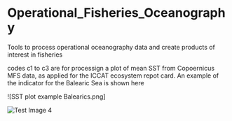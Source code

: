 # Operational_Fisheries_Oceanography
Tools to process operational oceanography data and create products of interest in fisheries

codes c1 to c3 are for processign a plot of mean SST from Copoernicus MFS data, as applied for the ICCAT ecosystem repot card. An example of the indicator for the Balearic Sea is shown here


![SST plot example Balearics.png]

![Test Image 4](https://github.com/tograh/testrepository/3DTest.png)
